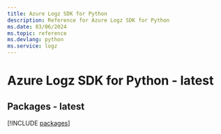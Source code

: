 ```yaml
---
title: Azure Logz SDK for Python
description: Reference for Azure Logz SDK for Python
ms.date: 03/06/2024
ms.topic: reference
ms.devlang: python
ms.service: logz
---
```

# Azure Logz SDK for Python - latest
## Packages - latest
[!INCLUDE [packages](logz-index.md)]